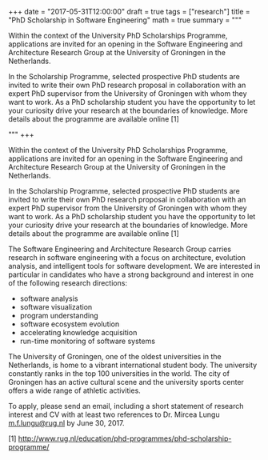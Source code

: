 +++
date = "2017-05-31T12:00:00"
draft = true
tags = ["research"]
title = "PhD Scholarship in Software Engineering"
math = true
summary = """

Within the context of the University PhD Scholarships Programme, applications are invited for an opening in the Software Engineering and Architecture Research Group at the University of Groningen in the Netherlands.

In the Scholarship Programme, selected prospective PhD students are invited to write their own PhD research proposal in collaboration with an expert PhD supervisor from the University of Groningen with whom they want to work. As a PhD scholarship student you have the opportunity to let your curiosity drive your research at the boundaries of knowledge. More details about the programme are available online [1]


"""
+++

Within the context of the University PhD Scholarships Programme, applications are invited for an opening in the Software Engineering and Architecture Research Group at the University of Groningen in the Netherlands.

In the Scholarship Programme, selected prospective PhD students are invited to write their own PhD research proposal in collaboration with an expert PhD supervisor from the University of Groningen with whom they want to work. As a PhD scholarship student you have the opportunity to let your curiosity drive your research at the boundaries of knowledge. More details about the programme are available online [1]

The Software Engineering and Architecture Research Group carries research in software engineering with a focus on architecture, evolution analysis, and intelligent tools for software development. We are interested in particular in candidates who have a strong background and interest in one of the following research directions:

- software analysis
- software visualization
- program understanding
- software ecosystem evolution
- accelerating knowledge acquisition
- run-time monitoring of software systems

The University of Groningen, one of the oldest universities in the Netherlands, is home to a vibrant international student body. The university constantly ranks in the top 100 universities in the world. The city of Groningen has an active cultural scene and the university sports center offers a wide range of athletic activities.


To apply, please send an email, including a short statement of research interest and CV with at least two references to Dr. Mircea Lungu m.f.lungu@rug.nl by June 30, 2017.

[1] http://www.rug.nl/education/phd-programmes/phd-scholarship-programme/

